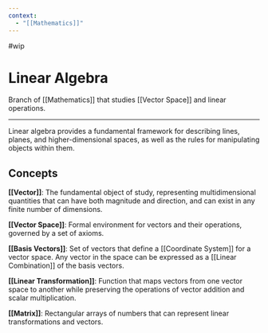 ```yaml
---
context:
  - "[[Mathematics]]"
---
```


#wip

# Linear Algebra

Branch of [[Mathematics]] that studies [[Vector Space]] and linear operations.

---

Linear algebra provides a fundamental framework for describing lines, planes, and higher-dimensional spaces, as well as the rules for manipulating objects within them.

## Concepts

**[[Vector]]**: The fundamental object of study, representing multidimensional quantities that can have both magnitude and direction, and can exist in any finite number of dimensions.

**[[Vector Space]]**: Formal environment for vectors and their operations, governed by a set of axioms.

**[[Basis Vectors]]**: Set of vectors that define a [[Coordinate System]] for a vector space. Any vector in the space can be expressed as a [[Linear Combination]] of the basis vectors.

**[[Linear Transformation]]**: Function that maps vectors from one vector space to another while preserving the operations of vector addition and scalar multiplication.

**[[Matrix]]**: Rectangular arrays of numbers that can represent linear transformations and vectors.
